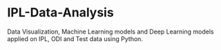 # IPL-Data-Analysis
Data Visualization, Machine Learning models and Deep Learning models applied on IPL, ODI and Test data using Python.
